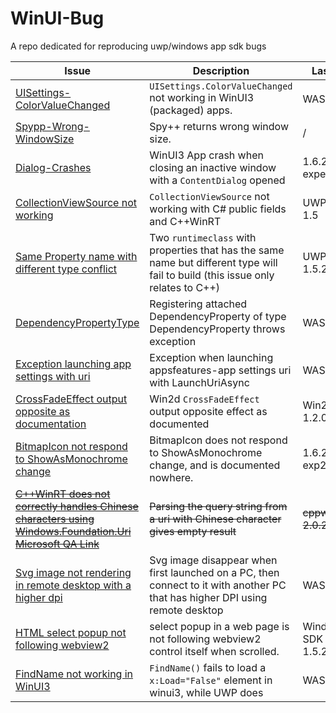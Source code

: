 # WinUI-Bug
A repo dedicated for reproducing uwp/windows app sdk bugs

|Issue|Description|Last checked|Fixed?
|---|---|---|---|
|[UISettings-ColorValueChanged](https://github.com/microsoft/WindowsAppSDK/issues/4006)|`UISettings.ColorValueChanged` not working in WinUI3 (packaged) apps.|WASDK 1.5| :x:
|[Spypp-Wrong-WindowSize](https://developercommunity.visualstudio.com/t/spy-gives-wrong-window-size/10537664?scope=follow)|Spy++ returns wrong window size. | / | :x:
|[Dialog-Crashes](https://github.com/microsoft/microsoft-ui-xaml/issues/8913)|WinUI3 App crash when closing an inactive window with a `ContentDialog` opened| 1.6.240531000-experimental1| :white_check_mark:
|[CollectionViewSource not working](https://github.com/microsoft/microsoft-ui-xaml/issues/6619)|`CollectionViewSource` not working with C# public fields and C++WinRT| UWP & WASDK 1.5 | C++ :white_check_mark: C# :x:
|[Same Property name with different type conflict](https://github.com/microsoft/microsoft-ui-xaml/issues/9419)|Two `runtimeclass` with properties that has the same name but different type will fail to build (this issue only relates to C++) | UWP & WASDK 1.5.2 | UWP :x: WinUI3 :white_check_mark:
|[DependencyPropertyType](https://github.com/microsoft/microsoft-ui-xaml/issues/9313)|Registering attached DependencyProperty of type DependencyProperty throws exception|WASDK 1.5.2|:x:
|[Exception launching app settings with uri](https://github.com/microsoft/WindowsAppSDK/issues/4460)|Exception when launching appsfeatures-app settings uri with LaunchUriAsync|WASDK 1.5.2|:x:
|[CrossFadeEffect output opposite as documentation](https://github.com/microsoft/Win2D/issues/956)|Win2d `CrossFadeEffect` output opposite effect as documented|Win2D.WinUI 1.2.0|:x:
|[BitmapIcon not respond to ShowAsMonochrome change](https://github.com/microsoft/microsoft-ui-xaml/issues/9792)|BitmapIcon does not respond to ShowAsMonochrome change, and is documented nowhere.|1.6.240701003-exp2|:x:
|~~[C++WinRT does not correctly handles Chinese characters using Windows.Foundation.Uri](https://github.com/microsoft/cppwinrt/issues/1424) [Microsoft QA Link](https://learn.microsoft.com/en-us/answers/questions/1804759/c-winrt-does-not-correctly-handles-chinese-charact)~~|~~Parsing the query string from a uri with Chinese character gives empty result~~|~~cppwinrt 2.0.240405.15~~| My fault, read [uri doc](https://learn.microsoft.com/en-us/uwp/api/windows.foundation.uri?view=winrt-26100#remarks）
|[Svg image not rendering in remote desktop with a higher dpi](https://github.com/microsoft/microsoft-ui-xaml/issues/9799)|Svg image disappear when first launched on a PC, then connect to it with another PC that has higher DPI using remote desktop|WASDK 1.5.2|:x:
|[HTML select popup not following webview2](https://github.com/microsoft/microsoft-ui-xaml/issues/9569)|select popup in a web page is not following webview2 control itself when scrolled.|Windows App SDK 1.5.2: 1.5.240404000|:x: They closed as internally tracked. So I have to track it myself.
|[FindName not working in WinUI3](https://github.com/microsoft/microsoft-ui-xaml/issues/9842)|`FindName()` fails to load a `x:Load="False"` element in winui3, while UWP does|WASDK 1.5.2|:x: